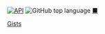 [![API](https://img.shields.io/badge/API-28%2B-brightgreen.svg?style=flat)](https://android-arsenal.com/api?level=28)
![GitHub top language](https://img.shields.io/github/languages/top/benigumocom/BottomNavigationActivity)
[■](https://github.com/benigumocom/index#index)

[Gists](https://gist.github.com/benigumocom)
